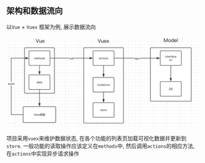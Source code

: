 ## 架构和数据流向

以`Vue` + `Vuex` 框架为例, 展示数据流向

![](assets/01.png)

项目采用`vuex`来维护数据状态, 在各个功能的列表页加载可视化数据并更新到`store`.
一般功能的读取操作应该定义在`methods`中, 然后调用`actions`的相应方法, 在`actions`中实现异步请求操作